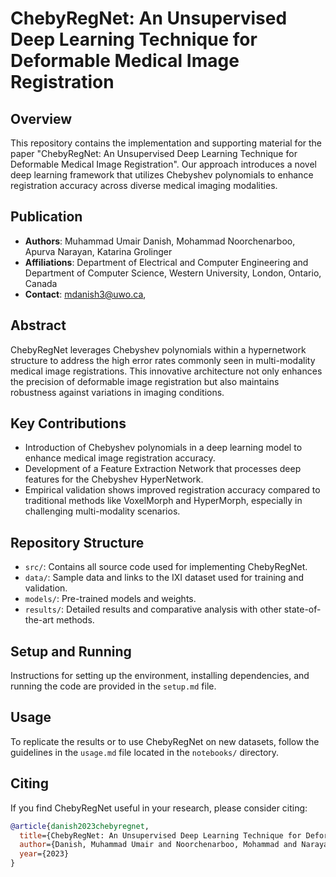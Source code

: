# ChebyRegNet: An Unsupervised Deep Learning Technique for Deformable Medical Image Registration

## Overview
This repository contains the implementation and supporting material for the paper "ChebyRegNet: An Unsupervised Deep Learning Technique for Deformable Medical Image Registration". Our approach introduces a novel deep learning framework that utilizes Chebyshev polynomials to enhance registration accuracy across diverse medical imaging modalities.

## Publication
- **Authors**: Muhammad Umair Danish, Mohammad Noorchenarboo, Apurva Narayan, Katarina Grolinger
- **Affiliations**: Department of Electrical and Computer Engineering and Department of Computer Science, Western University, London, Ontario, Canada
- **Contact**: [mdanish3@uwo.ca](mailto:mdanish3@uwo.ca), 

## Abstract
ChebyRegNet leverages Chebyshev polynomials within a hypernetwork structure to address the high error rates commonly seen in multi-modality medical image registrations. This innovative architecture not only enhances the precision of deformable image registration but also maintains robustness against variations in imaging conditions.

## Key Contributions
- Introduction of Chebyshev polynomials in a deep learning model to enhance medical image registration accuracy.
- Development of a Feature Extraction Network that processes deep features for the Chebyshev HyperNetwork.
- Empirical validation shows improved registration accuracy compared to traditional methods like VoxelMorph and HyperMorph, especially in challenging multi-modality scenarios.

## Repository Structure
- `src/`: Contains all source code used for implementing ChebyRegNet.
- `data/`: Sample data and links to the IXI dataset used for training and validation.
- `models/`: Pre-trained models and weights.
- `results/`: Detailed results and comparative analysis with other state-of-the-art methods.

## Setup and Running
Instructions for setting up the environment, installing dependencies, and running the code are provided in the `setup.md` file.

## Usage
To replicate the results or to use ChebyRegNet on new datasets, follow the guidelines in the `usage.md` file located in the `notebooks/` directory.

## Citing
If you find ChebyRegNet useful in your research, please consider citing:
```bibtex
@article{danish2023chebyregnet,
  title={ChebyRegNet: An Unsupervised Deep Learning Technique for Deformable Medical Image Registration},
  author={Danish, Muhammad Umair and Noorchenarboo, Mohammad and Narayan, Apurva and Grolinger, Katarina},
  year={2023}
}
